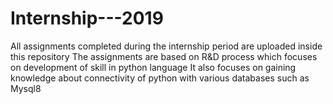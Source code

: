 # Internship---2019
All assignments completed during the internship period are uploaded inside this repository
The assignments are based on R&D process which focuses on development of skill in python language 
It also focuses on gaining knowledge about connectivity of python with various databases such as Mysql8 

